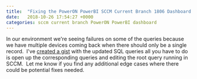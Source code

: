 ```yaml
---
title:  "Fixing the PowerON PowerBI SCCM Current Branch 1806 Dashboard Queries"
date:   2018-10-26 17:54:27 +0000
categories: sccm current branch PowerON PowerBI dashboard
---
```

In our environment we're seeing failures on some of the queries because we have multiple devices coming back when there should only be a single record.  I've [created a gist](https://gist.github.com/jbolduan/292687ec88257507e4ee0184b2a118fa) with the updated SQL queries all you have to do is open up the corresponding queries and editing the root query running in SCCM.  Let me know if you find any additional edge cases where there could be potential fixes needed.
